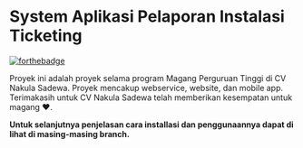 # System Aplikasi Pelaporan Instalasi Ticketing

[![forthebadge](http://forthebadge.com/images/badges/built-with-love.svg)](http://forthebadge.com)

Proyek ini adalah proyek selama program Magang Perguruan Tinggi di CV Nakula Sadewa.
Proyek mencakup webservice, website, dan mobile app.
Terimakasih untuk CV Nakula Sadewa telah memberikan kesempatan untuk magang ❤.


**Untuk selanjutnya penjelasan cara installasi dan penggunaannya dapat di lihat di masing-masing branch.**
